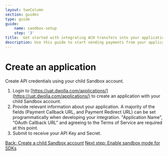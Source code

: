 ```yaml
---
layout: twoColumn
section: guides
type: guide
guide: 
    name: sandbox-setup
    step: '3'
title:  Get started with integrating ACH transfers into your application
description: Use this guide to start sending payments from your application by utilizing our open API with no per transaction fees. 
---
```


# Create an application

Create API credentials using your child Sandbox account.

1. Login to [https://uat.dwolla.com/applications/](https://uat.dwolla.com/applications/) to create an application with your child Sandbox account. 
2. Provide relevant information about your application. A majority of the fields (Payment Callback URL, and Payment Redirect URL) can be set programmatically when developing your integration. "Application Name", “OAuth Callback URL” and agreeing to the Terms of Service are required at this point.
3. Submit to receive your API Key and Secret. 

<nav class="pager-nav">
    <a href="./">Back: Create a child Sandbox account</a>
    <a href="04-enable-sdk-sandbox-mode.html">Next step: Enable sandbox mode for SDKs</a>
</nav>